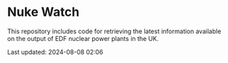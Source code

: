 # Nuke Watch

This repository includes code for retrieving the latest information available on the output of EDF nuclear power plants in the UK.

Last updated: 2024-08-08 02:06